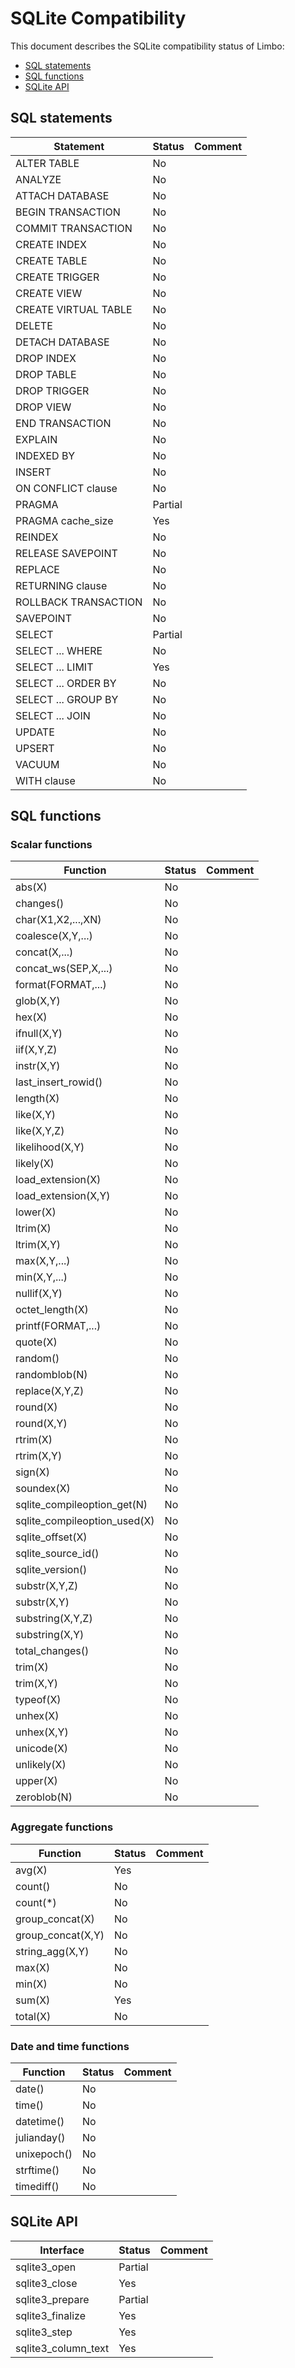 # SQLite Compatibility

This document describes the SQLite compatibility status of Limbo:

* [SQL statements](#sql-statements)
* [SQL functions](#sql-functions)
* [SQLite API](#sqlite-api)

## SQL statements

| Statement                    | Status  | Comment |
|------------------------------|---------|---------|
| ALTER TABLE                  | No      |         |
| ANALYZE                      | No      |         |
| ATTACH DATABASE              | No      |         |
| BEGIN TRANSACTION            | No      |         |
| COMMIT TRANSACTION           | No      |         |
| CREATE INDEX                 | No      |         |
| CREATE TABLE                 | No      |         |
| CREATE TRIGGER               | No      |         |
| CREATE VIEW                  | No      |         |
| CREATE VIRTUAL TABLE         | No      |         |
| DELETE                       | No      |         |
| DETACH DATABASE              | No      |         |
| DROP INDEX                   | No      |         |
| DROP TABLE                   | No      |         |
| DROP TRIGGER                 | No      |         |
| DROP VIEW                    | No      |         |
| END TRANSACTION              | No      |         |
| EXPLAIN                      | No      |         |
| INDEXED BY                   | No      |         |
| INSERT                       | No      |         |
| ON CONFLICT clause           | No      |         |
| PRAGMA                       | Partial |         |
| PRAGMA cache_size            | Yes     |         |
| REINDEX                      | No      |         |
| RELEASE SAVEPOINT            | No      |         |
| REPLACE                      | No      |         |
| RETURNING clause             | No      |         |
| ROLLBACK TRANSACTION         | No      |         |
| SAVEPOINT                    | No      |         |
| SELECT                       | Partial |         |
| SELECT ... WHERE             | No      |         |
| SELECT ... LIMIT             | Yes     |         |
| SELECT ... ORDER BY          | No      |         |
| SELECT ... GROUP BY          | No      |         |
| SELECT ... JOIN              | No      |         |
| UPDATE                       | No      |         |
| UPSERT                       | No      |         |
| VACUUM                       | No      |         |
| WITH clause                  | No      |         |

## SQL functions

### Scalar functions

| Function                     | Status  | Comment |
|------------------------------|---------|---------|
| abs(X)                       | No      |         |
| changes()                    | No      |         |
| char(X1,X2,...,XN)           | No      |         |
| coalesce(X,Y,...)            | No      |         |
| concat(X,...)                | No      |         |
| concat_ws(SEP,X,...)         | No      |         |
| format(FORMAT,...)           | No      |         |
| glob(X,Y)                    | No      |         |
| hex(X)                       | No      |         |
| ifnull(X,Y)                  | No      |         |
| iif(X,Y,Z)                   | No      |         |
| instr(X,Y)                   | No      |         |
| last_insert_rowid()          | No      |         |
| length(X)                    | No      |         |
| like(X,Y)                    | No      |         |
| like(X,Y,Z)                  | No      |         |
| likelihood(X,Y)              | No      |         |
| likely(X)                    | No      |         |
| load_extension(X)            | No      |         |
| load_extension(X,Y)          | No      |         |
| lower(X)                     | No      |         |
| ltrim(X)                     | No      |         |
| ltrim(X,Y)                   | No      |         |
| max(X,Y,...)                 | No      |         |
| min(X,Y,...)                 | No      |         |
| nullif(X,Y)                  | No      |         |
| octet_length(X)              | No      |         |
| printf(FORMAT,...)           | No      |         |
| quote(X)                     | No      |         |
| random()                     | No      |         |
| randomblob(N)                | No      |         |
| replace(X,Y,Z)               | No      |         |
| round(X)                     | No      |         |
| round(X,Y)                   | No      |         |
| rtrim(X)                     | No      |         |
| rtrim(X,Y)                   | No      |         |
| sign(X)                      | No      |         |
| soundex(X)                   | No      |         |
| sqlite_compileoption_get(N)  | No      |         |
| sqlite_compileoption_used(X) | No      |         |
| sqlite_offset(X)             | No      |         |
| sqlite_source_id()           | No      |         |
| sqlite_version()             | No      |         |
| substr(X,Y,Z)                | No      |         |
| substr(X,Y)                  | No      |         |
| substring(X,Y,Z)             | No      |         |
| substring(X,Y)               | No      |         |
| total_changes()              | No      |         |
| trim(X)                      | No      |         |
| trim(X,Y)                    | No      |         |
| typeof(X)                    | No      |         |
| unhex(X)                     | No      |         |
| unhex(X,Y)                   | No      |         |
| unicode(X)                   | No      |         |
| unlikely(X)                  | No      |         |
| upper(X)                     | No      |         |
| zeroblob(N)                  | No      |         |

### Aggregate functions

| Function                     | Status  | Comment |
|------------------------------|---------|---------|
| avg(X)                       | Yes     |         |
| count()                      | No      |         |
| count(*)                     | No      |         |
| group_concat(X)              | No      |         |
| group_concat(X,Y)            | No      |         |
| string_agg(X,Y)              | No      |         |
| max(X)                       | No      |         |
| min(X)                       | No      |         |
| sum(X)                       | Yes     |         |
| total(X)                     | No      |         |


### Date and time functions

| Function                     | Status  | Comment |
|------------------------------|---------|---------|
| date()                       | No      |         |
| time()                       | No      |         |
| datetime()                   | No      |         |
| julianday()                  | No      |         |
| unixepoch()                  | No      |         |
| strftime()                   | No      |         |
| timediff()                   | No      |         |


## SQLite API

| Interface                    | Status  | Comment |
|------------------------------|---------|---------|
| sqlite3_open                 | Partial |         |
| sqlite3_close                | Yes     |         |
| sqlite3_prepare              | Partial |         |
| sqlite3_finalize             | Yes     |         |
| sqlite3_step                 | Yes     |         |
| sqlite3_column_text          | Yes     |         |

